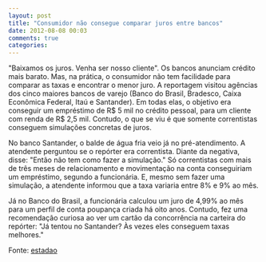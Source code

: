 ```yaml
---
layout: post
title: "Consumidor não consegue comparar juros entre bancos"
date: 2012-08-08 00:03
comments: true
categories: 
---
```

"Baixamos os juros. Venha ser nosso cliente". Os bancos anunciam crédito mais barato. Mas, na prática, o consumidor não tem facilidade para comparar as taxas e encontrar o menor juro. A reportagem visitou agências dos cinco maiores bancos de varejo (Banco do Brasil, Bradesco, Caixa Econômica Federal, Itaú e Santander). Em todas elas, o objetivo era conseguir um empréstimo de R$ 5 mil no crédito pessoal, para um cliente com renda de R$ 2,5 mil. Contudo, o que se viu é que somente correntistas conseguem simulações concretas de juros.

No banco Santander, o balde de água fria veio já no pré-atendimento. A atendente perguntou se o repórter era correntista. Diante da negativa, disse: "Então não tem como fazer a simulação." Só correntistas com mais de três meses de relacionamento e movimentação na conta conseguiriam um empréstimo, segundo a funcionária. E, mesmo sem fazer uma simulação, a atendente informou que a taxa variaria entre 8% e 9% ao mês.

Já no Banco do Brasil, a funcionária calculou um juro de 4,99% ao mês para um perfil de conta poupança criada há oito anos. Contudo, fez uma recomendação curiosa ao ver um cartão da concorrência na carteira do repórter: "Já tentou no Santander? Às vezes eles conseguem taxas melhores."

Fonte: [estadao](http://economia.estadao.com.br/noticias/economia,consumidor-nao-consegue-comparar-juros-entre-bancos,121991,0.htm)